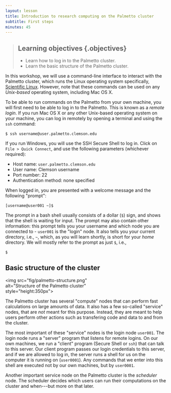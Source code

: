 ```yaml
---
layout: lesson
title: Introduction to research computing on the Palmetto cluster
subtitle: First steps
minutes: 45
---
```


> ## Learning objectives {.objectives}
> * Learn how to log in to the Palmetto cluster.
> * Learn the basic structure of the Palmetto cluster.

In this workshop,
we will use a command-line interface to interact with
the Palmetto cluster, which runs the Linux operating system
specifically, [Scientific Linux](https://www.scientificlinux.org/).
However, note that these commands can be used on
any *Unix-based* operating system,
including Mac OS X.

To be able to run commands on the Palmetto from your own machine,
you will first need to be able to log in to the Palmetto.
This is known as a *remote login*.
If you run Mac OS X or any other Unix-based operating
system on your machine,
you can log in remotely by opening a terminal
and using the `ssh` command:

~~~{.bash}
$ ssh username@user.palmetto.clemson.edu
~~~

If you run Windows,
you will use the SSH Secure Shell to log in.
Click on  `File > Quick Connect`,
and use the following parameters (whichever required):

* Host name: `user.palmetto.clemson.edu`  
* User name: Clemson username   
* Port number: 22  
* Authentication method: none specified

When logged in,
you are presented with a welcome message
and the following "prompt":

~~~{.bash}
[username@user001 ~]$ 
~~~

The prompt in a bash shell usually
consists of a dollar (`$`) sign,
and shows that the shell is waiting for input.
The prompt may also contain other information:
this prompt tells you your username and which node
you are connected to -
`user001` is the "login" node.
It also tells you your current directory,
i.e., `~`, which, as you will learn shortly,
is short for your *home* directory.
We will mostly refer to the prompt as just `$`, i.e.,

~~~{.bash}
$ 
~~~

## Basic structure of the cluster

<img src="fig/palmetto-structure.png" \
     alt="Structure of the Palmetto cluster" \
     style="height:350px">

The Palmetto cluster has several "compute" nodes
that can perform fast calculations on large amounts of data.
It also has a few so-called "service" nodes,
that are *not* meant for this purpose.
Instead, they are meant to help users perform other actions
such as transfering code and data to and from the cluster.

The most important of these "service" nodes is
the login node `user001`.
The login node runs a "server" program
that listens for remote logins.
On our own machines, we run a "client" program
(Secure Shell or `ssh`) that can talk to this server.
Our client program passes our login credentials to this server,
and if we are allowed to log in,
the server runs a shell for us on the computer
it is running on (`user0001`).
Any commands that we enter into this shell
are executed not by our own machines,
but by `user0001`.

Another important service node on the Palmetto cluster
is the *scheduler* node.
The scheduler decides which
users can run their computations on the cluster and when---but
more on that later.
